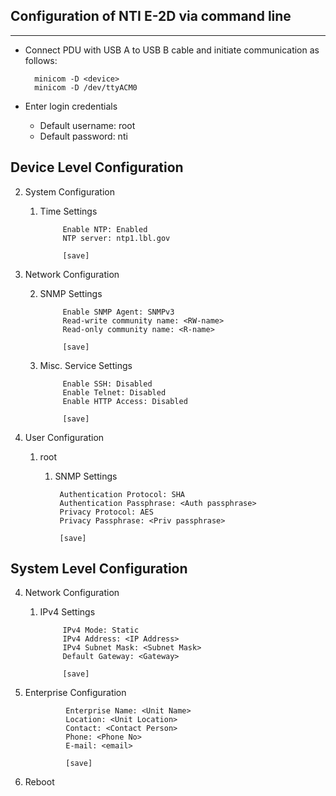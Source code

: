 ## Configuration of NTI E-2D via command line
---
- Connect PDU with USB A to USB B cable and initiate communication as follows:

        minicom -D <device>
        minicom -D /dev/ttyACM0

- Enter login credentials
  - Default username: root
  - Default password: nti

## Device Level Configuration
2. System Configuration
    1. Time Settings

                Enable NTP: Enabled
                NTP server: ntp1.lbl.gov
                
                [save]

4. Network Configuration
   
    2. SNMP Settings
   
                Enable SNMP Agent: SNMPv3
                Read-write community name: <RW-name>
                Read-only community name: <R-name>

                [save]

    3. Misc. Service Settings

                Enable SSH: Disabled
                Enable Telnet: Disabled
                Enable HTTP Access: Disabled

                [save]

5. User Configuration
    1. root

        1. SNMP Settings

                Authentication Protocol: SHA
                Authentication Passphrase: <Auth passphrase>
                Privacy Protocol: AES
                Privacy Passphrase: <Priv passphrase>

                [save]

## System Level Configuration
4. Network Configuration
    1. IPv4 Settings

                IPv4 Mode: Static
                IPv4 Address: <IP Address>
                IPv4 Subnet Mask: <Subnet Mask>
                Default Gateway: <Gateway>

                [save]

3. Enterprise Configuration
                
                Enterprise Name: <Unit Name>
                Location: <Unit Location>
                Contact: <Contact Person>
                Phone: <Phone No>
                E-mail: <email>
                
                [save]

9. Reboot




        


